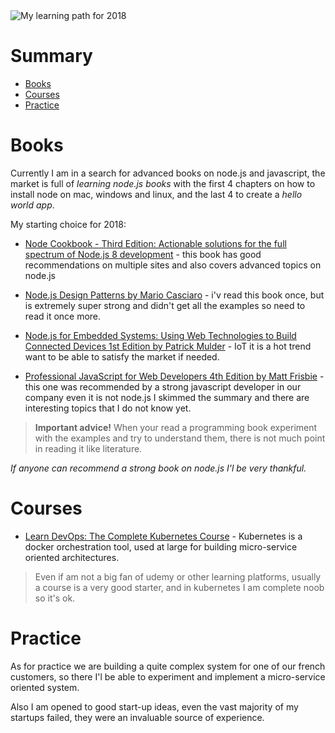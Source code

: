 <img class="img img-responsive" src="https://s3.eu-central-1.amazonaws.com/alxolr-images-bk328/my-learning-path-for-2018.jpeg" alt="My learning path for 2018"/>

# Summary

- [Books](#books)
- [Courses](#courses)
- [Practice](#practice)

# Books

Currently I am in a search for advanced books on node.js and javascript, the market is full of _learning node.js books_ with the first 4 chapters on how to install node on mac, windows and linux, and the last 4 to create a _hello world app_.

My starting choice for 2018:

- [Node Cookbook - Third Edition: Actionable solutions for the full spectrum of Node.js 8 development](https://www.amazon.com/Node-Cookbook-Actionable-solutions-development/dp/178588008X) - this book has good recommendations on multiple sites and also covers advanced topics on node.js

- [Node.js Design Patterns by Mario Casciaro](https://www.amazon.com/Node-js-Design-Patterns-Mario-Casciaro/dp/1783287314) - i'v read this book once, but is extremely super strong and didn't get all the examples so need to read it once more.

- [Node.js for Embedded Systems: Using Web Technologies to Build Connected Devices 1st Edition by Patrick Mulder](https://www.amazon.com/Node-js-Embedded-Systems-Technologies-Connected/dp/1491928999) - IoT it is a hot trend want to be able to satisfy the market if needed.

- [Professional JavaScript for Web Developers 4th Edition by Matt Frisbie](https://www.amazon.com/Professional-JavaScript-Developers-Matt-Frisbie/dp/1119366445) - this one was recommended by a strong javascript developer in our company even it is not node.js I skimmed the summary and there are interesting topics that I do not know yet.

> __Important advice!__ When your read a programming book experiment with the examples and try to understand them, there is not much point in reading it like literature.

_If anyone can recommend a strong book on node.js I'l be very thankful._

# Courses

- [Learn DevOps: The Complete Kubernetes Course](https://www.udemy.com/learn-devops-the-complete-kubernetes-course/learn/v4/) - Kubernetes is a docker orchestration tool, used at large for building micro-service oriented architectures.

> Even if am not a big fan of udemy or other learning platforms, usually a course is a very good starter, and in kubernetes I am complete noob so it's ok.

# Practice

As for practice we are building a quite complex system for one of our french customers, so there I'l be able to experiment and implement a micro-service oriented system.

Also I am opened to good start-up ideas, even the vast majority of my startups failed, they were an invaluable source of experience.
